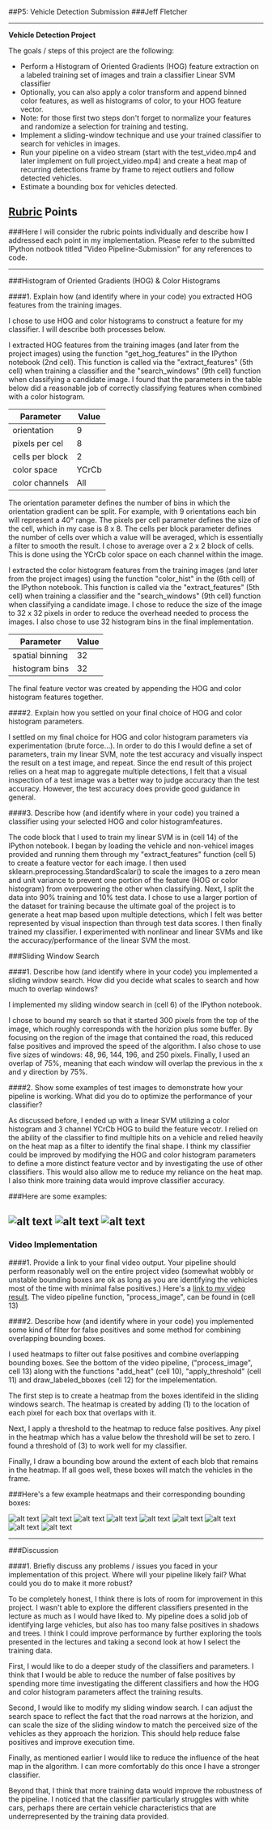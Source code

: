 ##P5: Vehicle Detection Submission
###Jeff Fletcher

---

**Vehicle Detection Project**

The goals / steps of this project are the following:

* Perform a Histogram of Oriented Gradients (HOG) feature extraction on a labeled training set of images and train a classifier Linear SVM classifier
* Optionally, you can also apply a color transform and append binned color features, as well as histograms of color, to your HOG feature vector. 
* Note: for those first two steps don't forget to normalize your features and randomize a selection for training and testing.
* Implement a sliding-window technique and use your trained classifier to search for vehicles in images.
* Run your pipeline on a video stream (start with the test_video.mp4 and later implement on full project_video.mp4) and create a heat map of recurring detections frame by frame to reject outliers and follow detected vehicles.
* Estimate a bounding box for vehicles detected.

[//]: # (Image References)
[image1]: ./output_images/test1_sliding.jpg
[image2]: ./output_images/test3_sliding.jpg
[image3]: ./output_images/test6_sliding.jpg
[image4]: ./output_images/test1_heatmap.jpg
[image5]: ./output_images/test1_final.jpg
[image6]: ./output_images/test3_heatmap.jpg
[image7]: ./output_images/test3_final.jpg
[image8]: ./output_images/test6_heatmap.jpg
[image9]: ./output_images/test6_final.jpg
[video1]: ./output_images/project_video_labeled.mp4

## [Rubric](https://review.udacity.com/#!/rubrics/513/view) Points
###Here I will consider the rubric points individually and describe how I addressed each point in my implementation. Please refer to the submitted IPython notbook titled "Video Pipeline-Submission" for any references to code.  

---
###Histogram of Oriented Gradients (HOG) & Color Histograms

####1. Explain how (and identify where in your code) you extracted HOG features from the training images.

I chose to use HOG and color histograms to construct a feature for my classifier. I will describe both processes below.

I extracted HOG features from the training images (and later from the project images) using the function "get_hog_features" in the IPython notebook (2nd cell). This function is called via the "extract_features" (5th cell) when training a classifier and the "search_windows" (9th cell) function when classifying a candidate image.  I found that the parameters in the table below did a reasonable job of correctly classifying features when combined with a color histogram. 

|Parameter      |Value|
|---------------|-----|
|orientation    |9    |
|pixels per cel |8    |
|cells per block|2    |
|color space    |YCrCb|
|color channels |All  |

The orientation parameter defines the number of bins in which the orientation gradient can be split. For example, with 9 orientations each bin will represent a 40&deg; range. The pixels per cell parameter defines the size of the cell, which in my case is 8 x 8. The cells per block parameter defines the number of cells over which a value will be averaged, which is essentially a filter to smooth the result. I chose to average over a 2 x 2 block of cells. This is done using the YCrCb color space on each channel within the image.

I extracted the color histogram features from the training images (and later from the project images) using the function "color_hist" in the (6th cell) of the IPython notebook. This function is called via the "extract_features" (5th cell) when training a classifier and the "search_windows" (9th cell) function when classifying a candidate image. I chose to reduce the size of the image to 32 x 32 pixels in order to reduce the overhead needed to process the images. I also chose to use 32 histogram bins in the final implementation.

|Parameter      |Value|
|---------------|-----|
|spatial binning|32   |
|histogram bins |32   |

The final feature vector was created by appending the HOG and color histogram features together.

####2. Explain how you settled on your final choice of HOG and color histogram parameters.

I settled on my final choice for HOG and color histogram parameters via experimentation (brute force...). In order to do this I would define a set of parameters, train my linear SVM, note the test accuracy and visually inspect the result on a test image, and repeat. Since the end result of this project relies on a heat map to aggregate multiple detections, I felt that a visual inspection of a test image was a better way to judge accuracy than the test accuracy. However, the test accuracy does provide good guidance in general.

####3. Describe how (and identify where in your code) you trained a classifier using your selected HOG and color histogramfeatures.

The code block that I used to train my linear SVM is in (cell 14) of the IPython notebook. I began by loading the vehicle and non-vehicel images provided and running them through my "extract_features" function (cell 5) to create a feature vector for each image. I then used sklearn.preprocessing.StandardScalar() to scale the images to a zero mean and unit variance to prevent one portion of the feature (HOG or color histogram) from overpowering the other when classifying. Next, I split the data into 90% training and 10% test data. I chose to use a larger portion of the dataset for training because the ultimate goal of the project is to generate a heat map based upon multiple detections, which I felt was better represented by visual inspection than through test data scores. I then finally trained my classifier. I experimented with nonlinear and linear SVMs and like the accuracy/performance of the linear SVM the most.

###Sliding Window Search

####1. Describe how (and identify where in your code) you implemented a sliding window search.  How did you decide what scales to search and how much to overlap windows?

I implemented my sliding window search in (cell 6) of the IPython notebook.

I chose to bound my search so that it started 300 pixels from the top of the image, which roughly corresponds with the horizion plus some buffer. By focusing on the region of the image that contained the road, this reduced false positives and improved the speed of the algorithm. I also chose to use five sizes of windows: 48, 96, 144, 196, and 250 pixels. Finally, I used an overlap of 75%, meaning that each window will overlap the previous in the x and y direction by 75%.

####2. Show some examples of test images to demonstrate how your pipeline is working.  What did you do to optimize the performance of your classifier?

As discussed before, I ended up with a linear SVM utilizing a color histogram and 3 channel YCrCb HOG to build the feature vecotr. I relied on the ability of the classifier to find multiple hits on a vehicle and relied heavily on the heat map as a filter to identify the final shape. I think my classifier could be improved by modifying the HOG and color histogram parameters to define a more distinct feature vector and by investigating the use of other classifiers. This would also allow me to reduce my reliance on the heat map. I also think more training data would improve classifier accuracy.

###Here are some examples:

![alt text][image1]
![alt text][image2]
![alt text][image3]
---

### Video Implementation

####1. Provide a link to your final video output.  Your pipeline should perform reasonably well on the entire project video (somewhat wobbly or unstable bounding boxes are ok as long as you are identifying the vehicles most of the time with minimal false positives.)
Here's a [link to my video result](./output_images/project_video_labeled.mp4). The video pipeline function, "process_image", can be found in (cell 13)


####2. Describe how (and identify where in your code) you implemented some kind of filter for false positives and some method for combining overlapping bounding boxes.

I used heatmaps to filter out false positives and combine overlapping bounding boxes. See the bottom of the video pipeline, ("process_image", cell 13) along with the functions "add_heat" (cell 10), "apply_threshold" (cell 11) and draw_labeled_bboxes (cell 12) for the impelementation. 

The first step is to create a heatmap from the boxes identifeid in the sliding windows search. The heatmap is created by adding (1) to the location of each pixel for each box that overlaps with it.

Next, I apply a threshold to the heatmap to reduce false positives. Any pixel in the heatmap which has a value below the threshold will be set to zero. I found a threshold of (3) to work well for my classifier.

Finally, I draw a bounding bow around the extent of each blob that remains in the heatmap. If all goes well, these boxes will match the vehicles in the frame.

###Here's a few example heatmaps and their corresponding bounding boxes:

![alt text][image1]
![alt text][image4]
![alt text][image5]
![alt text][image2]
![alt text][image6]
![alt text][image7]
![alt text][image3]
![alt text][image8]
![alt text][image9]


---

###Discussion

####1. Briefly discuss any problems / issues you faced in your implementation of this project.  Where will your pipeline likely fail?  What could you do to make it more robust?

To be completely honest, I think there is lots of room for improvement in this project. I wasn't able to explore the different classifiers presented in the lecture as much as I would have liked to. My pipeline does a solid job of identifying large vehicles, but also has too many false positives in shadows and trees. I think I could improve performance by further exploring the tools presented in the lectures and taking a second look at how I select the training data.

First, I would like to do a deeper study of the classifiers and parameters. I think that I would be able to reduce the number of false positives by spending more time investigating the different classifiers and how the HOG and color histogram parameters affect the training results.

Second, I would like to modify my sliding window search. I can adjust the search space to reflect the fact that the road narrows at the horizion, and can scale the size of the sliding window to match the perceived size of the vehicles as they approach the horizion. This should help reduce false positives and improve execution time.

Finally, as mentioned earlier I would like to reduce the influence of the heat map in the algorithm. I can more comfortably do this once I have a stronger classifier.

Beyond that, I think that more training data would improve the robustness of the pipeline. I noticed that the classifier particularly struggles with white cars, perhaps there are certain vehicle characteristics that are underrepresented by the training data provided.


